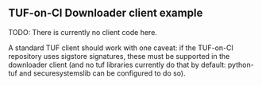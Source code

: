 ## TUF-on-CI Downloader client example

TODO: There is currently no client code here.

A standard TUF client should work with one caveat: if the TUF-on-CI repository uses
sigstore signatures, these must be supported in the downloader client (and no tuf libraries
currently do that by default: python-tuf and securesystemslib can be configured to do so).

